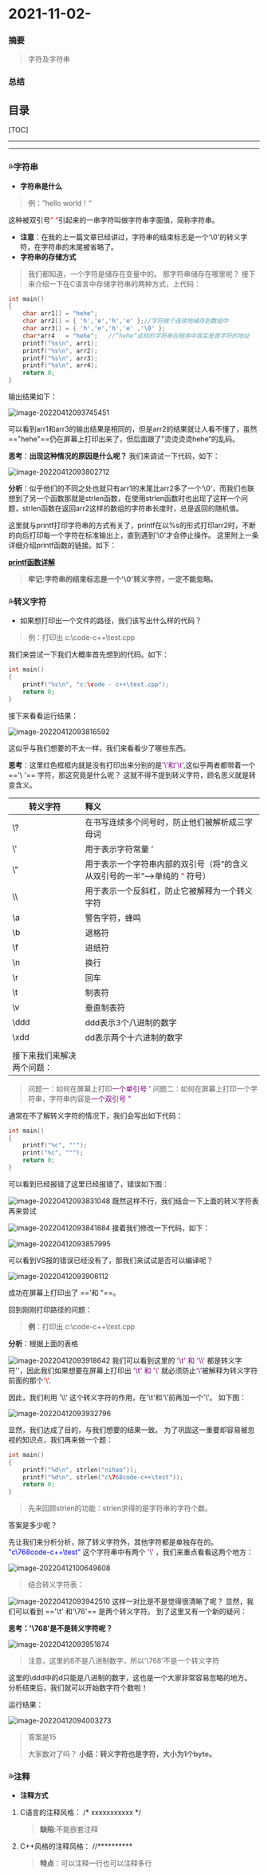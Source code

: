 

# 2021-11-02-

### 摘要
> 字符及字符串

### 总结
> 

目录
---
[TOC]

------

------

### 💦字符串

* **字符串是什么**

> 例：”hello world！“

 这种被双引号<font color=red>” “</font>引起来的一串字符叫做字符串字面值，简称字符串。



* **注意**：在我的上一篇文章已经讲过，字符串的结束标志是一个‘\0'的转义字符，在字符串的末尾被省略了。
* **字符串的存储方式**



>我们都知道，一个字符是储存在变量中的。
>那字符串储存在哪里呢？
>接下来介绍一下在C语言中存储字符串的两种方式，上代码：

```c
int main()
{
	char arr1[] = "hehe";
	char arr2[] = { 'h','e','h','e' };//字符挨个连续地储存到数组中
	char arr3[] = { 'h','e','h','e' ,'\0' };
	char*arr4   = "hehe";	//”hehe“这样的字符串在程序中其实是首字符的地址
	printf("%s\n", arr1);
	printf("%s\n", arr2);
	printf("%s\n", arr3);
	printf("%s\n", arr4);
	return 0;
}
```

 输出结果如下：

![image-20220412093745451](https://cdn.jsdelivr.net/gh/sxfinn/Pic/img/202204120937502.png)



可以看到arr1和arr3的输出结果是相同的，但是arr2的结果就让人看不懂了，虽然 =="hehe"==仍在屏幕上打印出来了，但后面跟了”烫烫烫烫hehe“的乱码。

**思考**：**出现这种情况的原因是什么呢？**
我们来调试一下代码，如下：

![image-20220412093802712](https://cdn.jsdelivr.net/gh/sxfinn/Pic/img/202204120938753.png)



**分析**：似乎他们的不同之处也就只有arr1的末尾比arr2多了一个‘\0'，而我们也联想到了另一个函数那就是strlen函数，在使用strlen函数时也出现了这样一个问题，strlen函数在返回arr2这样的数组的字符串长度时，总是返回的随机值。



这里就与printf打印字符串的方式有关了，printf在以%s的形式打印arr2时，不断的向后打印每一个字符在标准输出上，直到遇到'\0'才会停止操作。
这里附上一条详细介绍printf函数的链接。如下：

[**printf函数详解**](http://cplusplus.com/reference/cstdio/printf/?kw=printf)

>**牢记:字符串的结束标志是一个'\0'转义字符，一定不能忽略。**



### 💦转义字符

* 如果想打印出一个文件的路径，我们该写出什么样的代码？

>例：打印出 c:\code-c++\test.cpp

我们来尝试一下我们大概率首先想到的代码。如下：

```c
int main()
{
	printf("%s\n", "c:\code - c++\test.cpp");		
	return 0;
}
```

接下来看看运行结果：

![image-20220412093816592](https://cdn.jsdelivr.net/gh/sxfinn/Pic/img/202204120938628.png)


这似乎与我们想要的不太一样，我们来看看少了哪些东西。

**思考**：这里红色框框内就是没有打印出来分别的是<font color=purple>'\\'和'\t'</font>,这似乎两者都带着一个 =='\\ '== 字符，那这究竟是什么呢？
这就不得不提到转义字符，顾名思义就是转变含义。



| 转义字符                   | 释义                                                         |
| -------------------------- | :----------------------------------------------------------- |
| \\?                        | 在书写连续多个问号时，防止他们被解析成三字母词               |
| \\'                        | 用于表示字符常量 ’                                           |
| \\"                        | 用于表示一个字符串内部的双引号（将”的含义从双引号的一半”—>单纯的<font color=red> “ </font>符号） |
| \\\                        | 用于表示一个反斜杠，防止它被解释为一个转义字符               |
| \\a                        | 警告字符，蜂鸣                                               |
| \\b                        | 退格符                                                       |
| \\f                        | 进纸符                                                       |
| \\n                        | 换行                                                         |
| \\r                        | 回车                                                         |
| \\t                        | 制表符                                                       |
| \\v                        | 垂直制表符                                                   |
| \\ddd                      | ddd表示3个八进制的数字                                       |
| \\xdd                      | dd表示两个十六进制的数字                                     |
|                            |                                                              |
| 接下来我们来解决两个问题： |                                                              |

>问题一：如何在屏幕上打印<font color =purple>一个单引号 '</font>
>问题二：如何在屏幕上打印一个字符串，字符串内容是<font color =purple>一个双引号 "</font>

通常在不了解转义字符的情况下，我们会写出如下代码：

```c
int main()
{
	printf("%c", "'");
	print("%c", """);
	return 0;
}
```

可以看到已经报错了这里已经报错了，错误如下图：

![image-20220412093831048](https://cdn.jsdelivr.net/gh/sxfinn/Pic/img/202204120938081.png)
既然这样不行，我们结合一下上面的转义字符表再来尝试

![image-20220412093841884](https://cdn.jsdelivr.net/gh/sxfinn/Pic/img/202204120938929.png)
接着我们修改一下代码，如下：

![image-20220412093857995](https://cdn.jsdelivr.net/gh/sxfinn/Pic/img/202204120938037.png)

可以看到VS报的错误已经没有了，那我们来试试是否可以编译呢？

![image-20220412093906112](https://cdn.jsdelivr.net/gh/sxfinn/Pic/img/202204120939143.png)

成功在屏幕上打印出了 ==\'和 \"==。

回到刚刚打印路径的问题：

>**例**：打印出 c:\code-c++\test.cpp

**分析**：根据上面的表格

![image-20220412093918642](https://cdn.jsdelivr.net/gh/sxfinn/Pic/img/202204120939689.png)
我们可以看到这里的<font color=purple> '\\t' 和 '\\\\' </font>都是转义字符'\'，因此我们如果想要在屏幕上打印出<font color=purple> '\\t' 和 '\\\' </font>就必须防止<font color=purple>‘\’</font>被解释为转义字符前面的那个<font color=red>'\\'</font>.

因此，我们利用 '\\\\' 这个转义字符的作用，在'\t'和'\\'前再加一个'\\'。
如下图：

![image-20220412093932796](https://cdn.jsdelivr.net/gh/sxfinn/Pic/img/202204120939850.png)



显然，我们达成了目的，与我们想要的结果一致。
为了巩固这一重要却容易被忽视的知识点，我们再来做一个题：

```c
int main()
{
	printf("%d\n", strlen("nihao"));
	printf("%d\n", strlen("c\768code-c++\test"));	
	return 0;
}
```

>先来回顾strlen的功能：strlen求得的是字符串的字符个数。

答案是多少呢？

先让我们来分析分析，除了转义字符外，其他字符都是单独存在的。
<font color=blue>"c\768code-c++\test" </font>这个字符串中有两个<font color=purple> '\\' </font>，我们来重点看看这两个地方：

![image-20220412100649808](https://cdn.jsdelivr.net/gh/sxfinn/Pic/img/202204121006851.png)

>结合转义字符表：

![image-20220412093942510](https://cdn.jsdelivr.net/gh/sxfinn/Pic/img/202204120939564.png)
这样一对比是不是觉得很清晰了呢？
显然，我们可以看到 =='\t' 和'\76'== 是两个转义字符。
到了这里又有一个新的疑问：



**思考：'\768'是不是转义字符呢？**

![image-20220412093951874](https://cdn.jsdelivr.net/gh/sxfinn/Pic/img/202204120939908.png)

>注意，这里的8不是八进制数字，所以'\768'不是一个转义字符



这里的\ddd中的d只能是八进制的数字，这也是一个大家非常容易忽略的地方。
分析结束后，我们就可以开始数字符个数啦！

运行结果：

![image-20220412094003273](https://cdn.jsdelivr.net/gh/sxfinn/Pic/img/202204120940306.png)

>答案是15
>
>大家数对了吗？
>**小结：转义字符也是字符，大小为1个byte。**



### 💦注释

 - **注释方式**

 1. C语言的注释风格：
    /* xxxxxxxxxxx */

     > **缺陷**:不能嵌套注释

 2. C++风格的注释风格：
    //**********

    >**特点**：可以注释一行也可以注释多行



